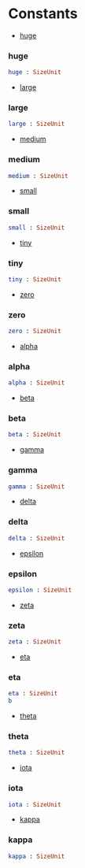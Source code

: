 # Constants

- [huge](#huge)

### **huge**
```elm
huge : SizeUnit

```


- [large](#large)

### **large**
```elm
large : SizeUnit

```


- [medium](#medium)

### **medium**
```elm
medium : SizeUnit

```


- [small](#small)

### **small**
```elm
small : SizeUnit

```


- [tiny](#tiny)

### **tiny**
```elm
tiny : SizeUnit

```


- [zero](#zero)

### **zero**
```elm
zero : SizeUnit

```


- [alpha](#alpha)

### **alpha**
```elm
alpha : SizeUnit

```


- [beta](#beta)

### **beta**
```elm
beta : SizeUnit

```


- [gamma](#gamma)

### **gamma**
```elm
gamma : SizeUnit

```


- [delta](#delta)

### **delta**
```elm
delta : SizeUnit

```


- [epsilon](#epsilon)

### **epsilon**
```elm
epsilon : SizeUnit

```


- [zeta](#zeta)

### **zeta**
```elm
zeta : SizeUnit

```


- [eta](#eta)

### **eta**
```elm
eta : SizeUnit
b
```


- [theta](#theta)

### **theta**
```elm
theta : SizeUnit

```


- [iota](#iota)

### **iota**
```elm
iota : SizeUnit

```


- [kappa](#kappa)

### **kappa**
```elm
kappa : SizeUnit

```



